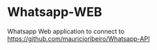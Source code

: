 # Whatsapp-WEB
Whatsapp Web application to connect to https://github.com/mauricioribeiro/Whatsapp-API
